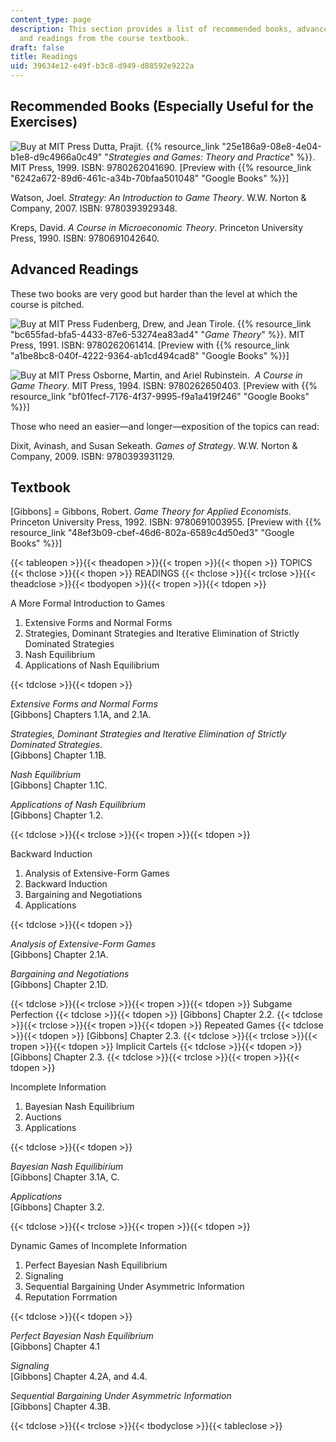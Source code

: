 ```yaml
---
content_type: page
description: This section provides a list of recommended books, advanced readings,
  and readings from the course textbook.
draft: false
title: Readings
uid: 39634e12-e49f-b3c8-d949-d88592e9222a
---
```

## Recommended Books (Especially Useful for the Exercises)

![Buy at MIT Press](/images/mp_logo.gif) Dutta, Prajit. {{% resource_link "25e186a9-08e8-4e04-b1e8-d9c4966a0c49" "_Strategies and Games: Theory and Practice_" %}}. MIT Press, 1999. ISBN: 9780262041690. \[Preview with {{% resource_link "6242a672-89d6-461c-a34b-70bfaa501048" "Google Books" %}}\]

Watson, Joel. _Strategy: An Introduction to Game Theory_. W.W. Norton & Company, 2007. ISBN: 9780393929348.

Kreps, David. _A Course in Microeconomic Theory_. Princeton University Press, 1990. ISBN: 9780691042640.

## Advanced Readings

These two books are very good but harder than the level at which the course is pitched.

![Buy at MIT Press](/images/mp_logo.gif) Fudenberg, Drew, and Jean Tirole. {{% resource_link "bc655fad-bfa5-4433-87e6-53274ea83ad4" "_Game Theory_" %}}. MIT Press, 1991. ISBN: 9780262061414. \[Preview with {{% resource_link "a1be8bc8-040f-4222-9364-ab1cd494cad8" "Google Books" %}}\]

![Buy at MIT Press](/images/mp_logo.gif) Osborne, Martin, and Ariel Rubinstein.  _A Course in Game Theory_. MIT Press, 1994. ISBN: 9780262650403. \[Preview with {{% resource_link "bf01fecf-7176-4f37-9995-f9a1a419f246" "Google Books" %}}\]

Those who need an easier—and longer—exposition of the topics can read:

Dixit, Avinash, and Susan Sekeath. _Games of Strategy_. W.W. Norton & Company, 2009. ISBN: 9780393931129.

## Textbook

\[Gibbons\] = Gibbons, Robert. _Game Theory for Applied Economists_. Princeton University Press, 1992. ISBN: 9780691003955. \[Preview with {{% resource_link "48ef3b09-cbef-46d6-802a-6589c4d50ed3" "Google Books" %}}\]

{{< tableopen >}}{{< theadopen >}}{{< tropen >}}{{< thopen >}}
TOPICS
{{< thclose >}}{{< thopen >}}
READINGS
{{< thclose >}}{{< trclose >}}{{< theadclose >}}{{< tbodyopen >}}{{< tropen >}}{{< tdopen >}}

A More Formal Introduction to Games

1. Extensive Forms and Normal Forms
2. Strategies, Dominant Strategies and Iterative Elimination of Strictly Dominated Strategies
3. Nash Equilibrium
4. Applications of Nash Equilibrium

{{< tdclose >}}{{< tdopen >}}

_Extensive Forms and Normal Forms_   
\[Gibbons\] Chapters 1.1A, and 2.1A.

_Strategies, Dominant Strategies and Iterative Elimination of Strictly Dominated Strategies._   
\[Gibbons\] Chapter 1.1B.

_Nash Equilibrium_   
\[Gibbons\] Chapter 1.1C.

_Applications of Nash Equilibrium_   
\[Gibbons\] Chapter 1.2.

{{< tdclose >}}{{< trclose >}}{{< tropen >}}{{< tdopen >}}

Backward Induction

1. Analysis of Extensive-Form Games
2. Backward Induction
3. Bargaining and Negotiations
4. Applications

{{< tdclose >}}{{< tdopen >}}

_Analysis of Extensive-Form Games_   
\[Gibbons\] Chapter 2.1A.

_Bargaining and Negotiations_   
\[Gibbons\] Chapter 2.1D.

{{< tdclose >}}{{< trclose >}}{{< tropen >}}{{< tdopen >}}
Subgame Perfection
{{< tdclose >}}{{< tdopen >}}
\[Gibbons\] Chapter 2.2.
{{< tdclose >}}{{< trclose >}}{{< tropen >}}{{< tdopen >}}
Repeated Games
{{< tdclose >}}{{< tdopen >}}
\[Gibbons\] Chapter 2.3.
{{< tdclose >}}{{< trclose >}}{{< tropen >}}{{< tdopen >}}
Implicit Cartels
{{< tdclose >}}{{< tdopen >}}
\[Gibbons\] Chapter 2.3.
{{< tdclose >}}{{< trclose >}}{{< tropen >}}{{< tdopen >}}

Incomplete Information

1. Bayesian Nash Equilibrium
2. Auctions
3. Applications

{{< tdclose >}}{{< tdopen >}}

_Bayesian Nash Equilibirium_   
\[Gibbons\] Chapter 3.1A, C.

_Applications_   
\[Gibbons\] Chapter 3.2.

{{< tdclose >}}{{< trclose >}}{{< tropen >}}{{< tdopen >}}

Dynamic Games of Incomplete Information

1. Perfect Bayesian Nash Equilibrium
2. Signaling
3. Sequential Bargaining Under Asymmetric Information
4. Reputation Forrmation

{{< tdclose >}}{{< tdopen >}}

_Perfect Bayesian Nash Equilibrium_   
\[Gibbons\] Chapter 4.1

_Signaling_   
\[Gibbons\] Chapter 4.2A, and 4.4.

_Sequential Bargaining Under Asymmetric Information_   
\[Gibbons\] Chapter 4.3B.

{{< tdclose >}}{{< trclose >}}{{< tbodyclose >}}{{< tableclose >}}